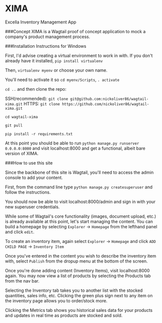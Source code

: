 # XIMA
Excella Inventory Management App

###Concept
XIMA is a Wagtail proof of concept application to mock a company's product management process.

###Installation Instructions for Windows

First, I'd advise creating a virtual environment to work in with.
If you don't already have it installed, `pip install virtualenv`

Then, `virtualenv myenv` or choose your own name.

You'll need to activate it so `cd myenv/Scripts`, `. activate`

`cd ..` and then clone the repo:

SSH(recommended): `git clone git@github.com:nickoliver86/wagtail-xima.git`
HTTPS: `git clone https://github.com/nickoliver86/wagtail-xima.git`

`cd wagtail-xima`

`git pull`

`pip install -r requirements.txt`

At this point you should be able to run `python manage.py runserver 0.0.0.0:8000`
and visit localhost:8000 and get a functional, albeit bare version of XIMA.

###How to use this site

Since the backbone of this site is Wagtail, you'll need to access the admin console to add your content.

First, from the command line type `python manage.py createsuperuser` and follow the instructions.

You should now be able to visit localhost:8000/admin and sign in with your new superuser credentials.

While some of Wagtail's core functionality (images, document upload, etc.) is already available at this point, let's
start managing the content. You can build a homepage by selecting `Explorer` -> `Homepage` from the lefthand panel
and click `edit`.

To create an inventory item, again select `Explorer` -> `Homepage` and click `ADD CHILD PAGE` -> `Inventory Item`

Once you've entered in the content you wish to describe the inventory item with, select `Publish` from the dropup
menu at the bottom of the screen.

Once you're done adding content (Inventory Items), visit localhost:8000 again. You may now view a list of products
by selecting the Products tab from the nav bar.

Selecting the Inventory tab takes you to another list with the stocked quantities, sales info, etc.
Clicking the green plus sign next to any item on the inventory page allows you to order/stock more.

Clicking the Metrics tab shows you historical sales data for your products and updates in real time as products are
stocked and sold. 